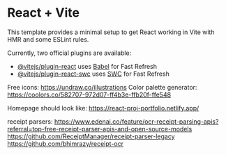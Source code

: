 # React + Vite

This template provides a minimal setup to get React working in Vite with HMR and some ESLint rules.

Currently, two official plugins are available:

- [@vitejs/plugin-react](https://github.com/vitejs/vite-plugin-react/blob/main/packages/plugin-react/README.md) uses [Babel](https://babeljs.io/) for Fast Refresh
- [@vitejs/plugin-react-swc](https://github.com/vitejs/vite-plugin-react-swc) uses [SWC](https://swc.rs/) for Fast Refresh

Free icons: https://undraw.co/illustrations
Color palette generator: https://coolors.co/582707-972d07-ff4b3e-ffb20f-ffe548

Homepage should look like: https://react-proj-portfolio.netlify.app/

receipt parsers:
https://www.edenai.co/feature/ocr-receipt-parsing-apis?referral=top-free-receipt-parser-apis-and-open-source-models
https://github.com/ReceiptManager/receipt-parser-legacy
https://github.com/bhimrazy/receipt-ocr
